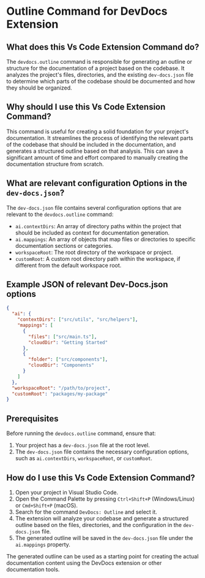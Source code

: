 # Outline Command for DevDocs Extension

## What does this Vs Code Extension Command do?

The `devdocs.outline` command is responsible for generating an outline or structure for the documentation of a project based on the codebase. It analyzes the project's files, directories, and the existing `dev-docs.json` file to determine which parts of the codebase should be documented and how they should be organized.

## Why should I use this Vs Code Extension Command?

This command is useful for creating a solid foundation for your project's documentation. It streamlines the process of identifying the relevant parts of the codebase that should be included in the documentation, and generates a structured outline based on that analysis. This can save a significant amount of time and effort compared to manually creating the documentation structure from scratch.

## What are relevant configuration Options in the `dev-docs.json`?

The `dev-docs.json` file contains several configuration options that are relevant to the `devdocs.outline` command:

- `ai.contextDirs`: An array of directory paths within the project that should be included as context for documentation generation.
- `ai.mappings`: An array of objects that map files or directories to specific documentation sections or categories.
- `workspaceRoot`: The root directory of the workspace or project.
- `customRoot`: A custom root directory path within the workspace, if different from the default workspace root.

## Example JSON of relevant Dev-Docs.json options

```json
{
  "ai": {
    "contextDirs": ["src/utils", "src/helpers"],
    "mappings": [
      {
        "files": ["src/main.ts"],
        "cloudDir": "Getting Started"
      },
      {
        "folder": ["src/components"],
        "cloudDir": "Components"
      }
    ]
  },
  "workspaceRoot": "/path/to/project",
  "customRoot": "packages/my-package"
}
```

## Prerequisites

Before running the `devdocs.outline` command, ensure that:

1. Your project has a `dev-docs.json` file at the root level.
2. The `dev-docs.json` file contains the necessary configuration options, such as `ai.contextDirs`, `workspaceRoot`, or `customRoot`.

## How do I use this Vs Code Extension Command?

1. Open your project in Visual Studio Code.
2. Open the Command Palette by pressing `Ctrl+Shift+P` (Windows/Linux) or `Cmd+Shift+P` (macOS).
3. Search for the command `DevDocs: Outline` and select it.
4. The extension will analyze your codebase and generate a structured outline based on the files, directories, and the configuration in the `dev-docs.json` file.
5. The generated outline will be saved in the `dev-docs.json` file under the `ai.mappings` property.

The generated outline can be used as a starting point for creating the actual documentation content using the DevDocs extension or other documentation tools.
  
  